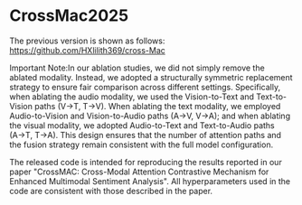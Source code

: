 # CrossMac2025 
The previous version is shown as follows: https://github.com/HXlilith369/cross-Mac

Important Note:In our ablation studies, we did not simply remove the ablated modality. Instead, we adopted a structurally symmetric replacement strategy to ensure fair comparison across different settings. Specifically, when ablating the audio modality, we used the Vision-to-Text and Text-to-Vision paths (V→T, T→V). When ablating the text modality, we employed Audio-to-Vision and Vision-to-Audio paths (A→V, V→A); and when ablating the visual modality, we adopted Audio-to-Text and Text-to-Audio paths (A→T, T→A). This design ensures that the number of attention paths and the fusion strategy remain consistent with the full model configuration.

The released code is intended for reproducing the results reported in our paper "CrossMAC: Cross-Modal Attention Contrastive Mechanism for Enhanced Multimodal Sentiment Analysis". All hyperparameters used in the code are consistent with those described in the paper.
